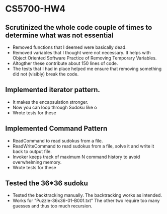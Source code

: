 # CS5700-HW4

## Scrutinized the whole code couple of times to determine what was not essential
- Removed functions that I deemed were basically dead.
- Removed variables that I thought were not necessary. It helps with Object Oriented Software Practice of Removing Temporary Variables.
- Altogther these contribute about 150 lines of code.
- The tests that I had in place helped me ensure that removing something did not (visibly) break the code.

## Implemented iterator pattern.
- It makes the encapsulation stronger.
- Now you can loop through Sudoku like o
- Wrote tests for these

## Implemented Command Pattern
- ReadCommand to read sudokus from a file.
- ReadWriteCommand to read sudokus from a file, solve it and write it back to output file.
- Invoker keeps track of maximum N command history to avoid overwhelming memory.
- Wrote tests for these

## Tested the 36*36 sudoku
- Tested the backtracking manually. The backtracking works as intended.
- Works for "Puzzle-36x36-01-B001.txt" The other two require too many guesses and thus too much recursion. 
